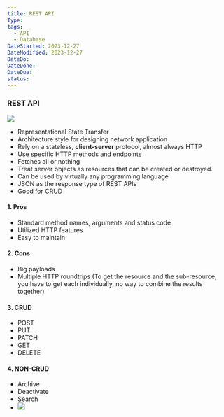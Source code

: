 ```yaml
---
title: REST API
Type:
tags:
  - API
  - Database
DateStarted: 2023-12-27
DateModified: 2023-12-27
DateDo:
DateDone:
DateDue:
status:
---
```


### REST API

![](z-Assets/Pasted%20image%2020230308202339.png)

- Representational State Transfer
- Architecture style for designing network application
- Rely on a stateless, **client-server** protocol, almost always HTTP
- Use specific HTTP methods and endpoints
- Fetches all or nothing
- Treat server objects as resources that can be created or destroyed.
- Can be used by virtually any programming language
- JSON as the response type of REST APIs
- Good for CRUD

#### 1. Pros

- Standard method names, arguments and status code
- Utilized HTTP features
- Easy to maintain

#### 2. Cons

- Big payloads
- Multiple HTTP roundtrips (To get the resource and the sub-resource, you have to get each individually, no way to combine the results together)

#### 3. CRUD

- POST
- PUT
- PATCH
- GET
- DELETE

#### 4. NON-CRUD

- Archive
- Deactivate
- Search
- ![](z-Assets/Pasted%20image%2020230315162159.png)
